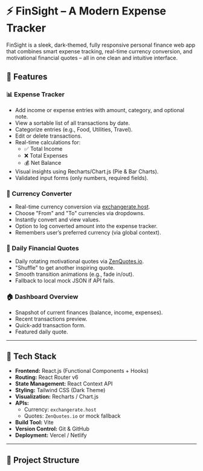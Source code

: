 # ⚡ FinSight – A Modern Expense Tracker

FinSight is a sleek, dark-themed, fully responsive personal finance web app that combines smart expense tracking, real-time currency conversion, and motivational financial quotes – all in one clean and intuitive interface.



## 📌 Features

### 📊 Expense Tracker
- Add income or expense entries with amount, category, and optional note.
- View a sortable list of all transactions by date.
- Categorize entries (e.g., Food, Utilities, Travel).
- Edit or delete transactions.
- Real-time calculations for:
  - ✅ Total Income
  - ❌ Total Expenses
  - 💰 Net Balance
- Visual insights using Recharts/Chart.js (Pie & Bar Charts).
- Validated input forms (only numbers, required fields).

### 💱 Currency Converter
- Real-time currency conversion via [exchangerate.host](https://exchangerate.host/).
- Choose "From" and "To" currencies via dropdowns.
- Instantly convert and view values.
- Option to log converted amount into the expense tracker.
- Remembers user’s preferred currency (via global context).

### 💬 Daily Financial Quotes
- Daily rotating motivational quotes via [ZenQuotes.io](https://zenquotes.io/).
- "Shuffle" to get another inspiring quote.
- Smooth transition animations (e.g., fade in/out).
- Fallback to local mock JSON if API fails.

### 🏠 Dashboard Overview
- Snapshot of current finances (balance, income, expenses).
- Recent transactions preview.
- Quick-add transaction form.
- Featured daily quote.

---

## 🧰 Tech Stack

- **Frontend:** React.js (Functional Components + Hooks)
- **Routing:** React Router v6
- **State Management:** React Context API
- **Styling:** Tailwind CSS (Dark Theme)
- **Visualization:** Recharts / Chart.js
- **APIs:**
  - Currency: `exchangerate.host`
  - Quotes: `ZenQuotes.io` or mock fallback
- **Build Tool:** Vite
- **Version Control:** Git & GitHub
- **Deployment:** Vercel / Netlify

---

## 📁 Project Structure

